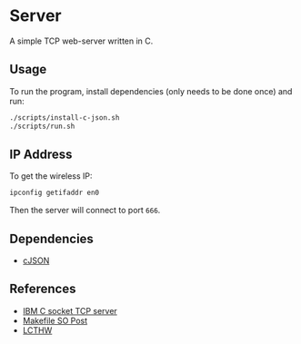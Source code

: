# Server

A simple TCP web-server written in C.

## Usage

To run the program, install dependencies (only needs to be done once) and run:

```bash
./scripts/install-c-json.sh
./scripts/run.sh
```

## IP Address

To get the wireless IP:

```bash
ipconfig getifaddr en0
```

Then the server will connect to port `666`.

## Dependencies

* [cJSON](https://github.com/DaveGamble/cJSON)

## References

* [IBM C socket TCP server](https://www.ibm.com/docs/en/zos/2.5.0?topic=programs-c-socket-tcp-server)
* [Makefile SO Post](https://stackoverflow.com/questions/30573481)
* [LCTHW](https://github.com/zedshaw/learn-c-the-hard-way-lectures)